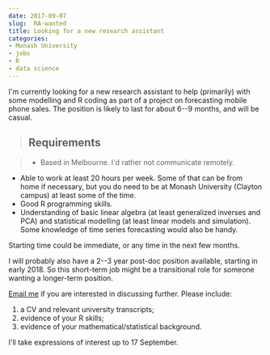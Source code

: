 ```yaml
---
date: 2017-09-07
slug:  RA-wanted
title: Looking for a new research assistant
categories:
- Monash University
- jobs
- R
- data science
---
```


I'm currently looking for a new research assistant to help (primarily) with some modelling and R coding as part of a project on forecasting mobile phone sales. The position is likely to last for about 6--9 months, and will be casual.

>## Requirements

> * Based in Melbourne. I'd rather not communicate remotely.
* Able to work at least 20 hours per week. Some of that can be from home if necessary, but you do need to be at Monash University (Clayton campus) at least some of the time.
* Good R programming skills. 
* Understanding of basic linear algebra (at least generalized inverses and PCA) and statistical modelling (at least linear models and simulation). Some knowledge of time series forecasting would also be handy.


Starting time could be immediate, or any time in the next few months.

I will probably also have a 2--3 year post-doc position available, starting in early 2018. So this short-term job might be a transitional role for someone wanting a longer-term position.

[Email me](mailto:Rob.Hyndman@monash.edu) if you are interested in discussing further. Please include:

  1. a CV and relevant university transcripts;
  2. evidence of your R skills;
  3. evidence of your mathematical/statistical background.

I'll take expressions of interest up to 17 September. 

